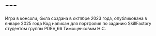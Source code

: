 # ---
Игра в консоли, была создана в октябре 2023 года, опубликована в январе 2025 года
Код написан для портфолия по заданию SkillFactory студентом группы PDEV_66 Тимощенковым Н.С.
